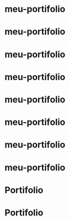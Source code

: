 # meu-portifolio
# meu-portifolio
# meu-portifolio
# meu-portifolio
# meu-portifolio
# meu-portifolio
# meu-portifolio
# meu-portifolio
# Portifolio
# Portifolio
